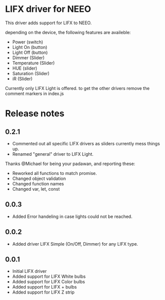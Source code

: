 # LIFX driver for NEEO

This driver adds support for LIFX to NEEO.

depending on the device, the following features are availeble:
- Power (switch)
- Light On (button)
- Light Off (button)
- Dimmer (Slider)
- Temperature (Slider)
- HUE (slider)
- Saturation (Slider)
- iR (Slider)

Currently only LIFX Light is offered. to get the other drivers remove the comment markers in index.js

# Release notes
## 0.2.1
- Commented out all specific LIFX drivers as sliders currently mess things up.
- Renamed "general" driver to LIFX Light.

Thanks @Michael for being your padawan, and reporting these:
- Reworked all functions to match promise.
- Changed object validation
- Changed function names
- Changed var, let, const

## 0.0.3
- Added Error handeling in case lights could not be reached.

## 0.0.2
- Added driver LIFX Simple (On/Off, Dimmer) for any LIFX type.

## 0.0.1
- Initial LIFX driver
- Added support for LIFX White bulbs
- Added support for LIFX Color bulbs
- Added support for LIFX + bulbs
- Added support for LIFX Z strip
